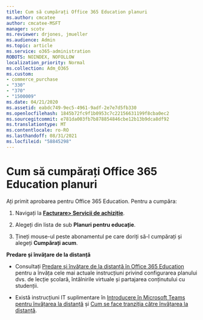 ```yaml
---
title: Cum să cumpărați Office 365 Education planuri
ms.author: cmcatee
author: cmcatee-MSFT
manager: scotv
ms.reviewer: drjones, jmueller
ms.audience: Admin
ms.topic: article
ms.service: o365-administration
ROBOTS: NOINDEX, NOFOLLOW
localization_priority: Normal
ms.collection: Adm_O365
ms.custom:
- commerce_purchase
- "330"
- "370"
- "1500009"
ms.date: 04/21/2020
ms.assetid: eabdc749-9ec5-4961-9adf-2e7e7d5fb330
ms.openlocfilehash: 1845b72fc9f1b0953c7c22156631199f8cba0ec2
ms.sourcegitcommit: e781da003fb7b878854846cbe12b13b9dca8df92
ms.translationtype: MT
ms.contentlocale: ro-RO
ms.lasthandoff: 08/31/2021
ms.locfileid: "58845298"
---
```

# <a name="how-to-purchase-office-365-education-plans"></a>Cum să cumpărați Office 365 Education planuri

Ați primit aprobarea pentru Office 365 Education.  Pentru a cumpăra:

1. Navigați la **[ Facturare> Servicii de achiziție](https://portal.office.com/AdminPortal/Home#/catalog)**.

2. Alegeți din lista de sub **Planuri pentru educație**.

3. Țineți mouse-ul peste abonamentul pe care doriți să-l cumpărați și alegeți **Cumpărați acum**.

**Predare și învățare de la distanță**

- Consultați [Predare și învățare de la distanță în Office 365 Education](https://support.office.com/article/remote-teaching-and-learning-in-office-365-education-f651ccae-7b65-478b-8366-51bb884025c4) pentru a învăța cele mai actuale instrucțiuni privind configurarea planului dvs. de lecție școlară, întâlnirile virtuale și partajarea conținutului cu studenții.

- Există instrucțiuni IT suplimentare în [Introducere în Microsoft Teams pentru învățarea la distanță](https://docs.microsoft.com/MicrosoftTeams/remote-learning-edu) și [Cum se face tranziția către învățarea la distanță](https://www.microsoft.com/education/remote-learning).
